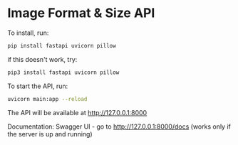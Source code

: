 # Image Format & Size API

To install, run:

```bash
pip install fastapi uvicorn pillow
```

if this doesn't work, try:

```bash
pip3 install fastapi uvicorn pillow
```

To start the API, run:

```bash
uvicorn main:app --reload
```

The API will be available at http://127.0.0.1:8000

Documentation: Swagger UI - go to http://127.0.0.1:8000/docs (works only if the server is up and running)
